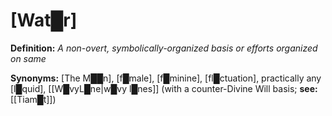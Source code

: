 # **[Wat█r]**

**Definition:** *A non-overt, symbolically-organized basis or efforts organized on same*

**Synonyms:** [The M██n], [f█male], [f█minine], [fl█ctuation], practically any [l█quid], [[W█vyL█ne|w█vy l█nes]] (with a counter-Divine Will basis; **see:** [[Tiam█t]])
